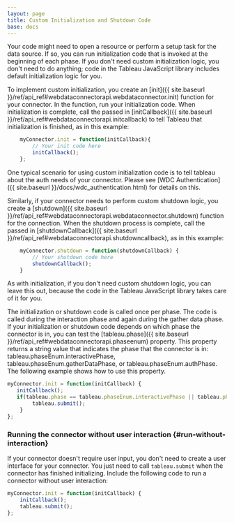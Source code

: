 ```yaml
---
layout: page
title: Custom Initialization and Shutdown Code
base: docs
---
```


Your code might need to open a resource or perform a setup task for the
data source. If so, you can run initialization code that is invoked at
the beginning of each phase. If you don't need custom initialization
logic, you don't need to do anything; code in the Tableau JavaScript
library includes default initialization logic for you.

To implement custom initialization, you create an
[init]({{ site.baseurl }}/ref/api_ref#webdataconnectorapi.webdataconnector.init) function for your connector. In the
function, run your initialization code. When initialization is complete,
call the passed in [initCallback]({{ site.baseurl }}/ref/api_ref#webdataconnectorapi.initcallback)
to tell Tableau that initialization is finished, as in this example:

```js
    myConnector.init = function(initCallback){
        // Your init code here
        initCallback();
    };
```

One typical scenario for using custom initialization code is to tell tableau about 
the auth needs of your connector.  Please see
[WDC Authentication]({{ site.baseurl }}/docs/wdc_authentication.html)
for details on this.

Similarly, if your connector needs to perform custom shutdown logic, you
create a [shutdown]({{ site.baseurl }}/ref/api_ref#webdataconnectorapi.webdataconnector.shutdown) function for the
connection. When the shutdown process is complete, call the passed in 
[shutdownCallback]({{ site.baseurl }}/ref/api_ref#webdataconnectorapi.shutdowncallback),
as in this example:

```js
    myConnector.shutdown = function(shutdownCallback) {
        // Your shutdown code here
        shutdownCallback();
    }
```

As with initialization, if you don't need custom shutdown logic, you can
leave this out, because the code in the Tableau JavaScript library takes
care of it for you.

The initialization or shutdown code is called once per phase. The code
is called during the interaction phase and again during the
gather data phase. If your initialization or shutdown code depends on
which phase the connector is in, you can test the
[tableau.phase]({{ site.baseurl }}/ref/api_ref#webdataconnectorapi.phaseenum) property. This
property returns a string value that indicates the phase that the
connector is in: <span
class="api-command-ref">tableau.phaseEnum.interactivePhase</span>, <span
class="api-command-ref">tableau.phaseEnum.gatherDataPhase</span>, or
<span class="api-command-ref">tableau.phaseEnum.authPhase</span>. The
following example shows how to use this property.

```js
myConnector.init = function(initCallback) {
   initCallback();
   if(tableau.phase == tableau.phaseEnum.interactivePhase || tableau.phase == tableau.phaseEnum.authPhase) {
        tableau.submit();
    }
};
```

### Running the connector without user interaction {#run-without-interaction}

If your connector doesn't require user input, you don't need to create a user interface for your connector. You just need to call `tableau.submit` when the connector has finished initializing. Include the following code to run a connector without user interaction:

```js
myConnector.init = function(initCallback) {
    initCallback();
    tableau.submit();
};
```

